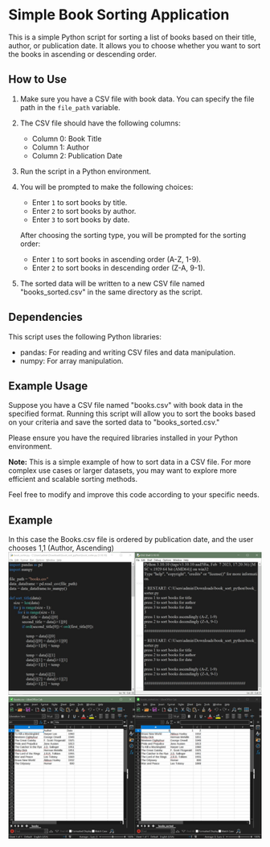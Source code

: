 # Simple Book Sorting Application

This is a simple Python script for sorting a list of books based on their title, author, or publication date. It allows you to choose whether you want to sort the books in ascending or descending order.

## How to Use

1. Make sure you have a CSV file with book data. You can specify the file path in the `file_path` variable.

2. The CSV file should have the following columns:
   - Column 0: Book Title
   - Column 1: Author
   - Column 2: Publication Date

3. Run the script in a Python environment.

4. You will be prompted to make the following choices:

   - Enter `1` to sort books by title.
   - Enter `2` to sort books by author.
   - Enter `3` to sort books by date.

   After choosing the sorting type, you will be prompted for the sorting order:

   - Enter `1` to sort books in ascending order (A-Z, 1-9).
   - Enter `2` to sort books in descending order (Z-A, 9-1).

5. The sorted data will be written to a new CSV file named "books_sorted.csv" in the same directory as the script.

## Dependencies

This script uses the following Python libraries:

- pandas: For reading and writing CSV files and data manipulation.
- numpy: For array manipulation.

## Example Usage

Suppose you have a CSV file named "books.csv" with book data in the specified format. Running this script will allow you to sort the books based on your criteria and save the sorted data to "books_sorted.csv."

Please ensure you have the required libraries installed in your Python environment.

**Note:** This is a simple example of how to sort data in a CSV file. For more complex use cases or larger datasets, you may want to explore more efficient and scalable sorting methods.

Feel free to modify and improve this code according to your specific needs.


## Example
In this case the Books.csv file is ordered by publication date, and the user chooses 1,1 (Author, Ascending)
![Alt Text](screenshot-1.jpeg)
![Alt Text](screenshot-2.jpeg)

